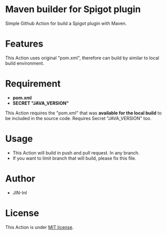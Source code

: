 # Maven builder for Spigot plugin

Simple Github Action for build a Spigot plugin with Maven.

# Features

This Action uses original "pom.xml", therefore can build by similar to local build environment.

# Requirement

* **pom.xml**
* **SECRET "JAVA_VERSION"**

This Action requires the "pom.xml" that was **available for the local build** to be included in the source code.
Requires Secret "JAVA_VERSION" too.

# Usage

- This Action will build in push and pull request. In any branch.
- If you want to limit branch that will build, please fix this file.

# Author

* JIN-InI

# License

This Action is under [MIT license](https://en.wikipedia.org/wiki/MIT_License).
